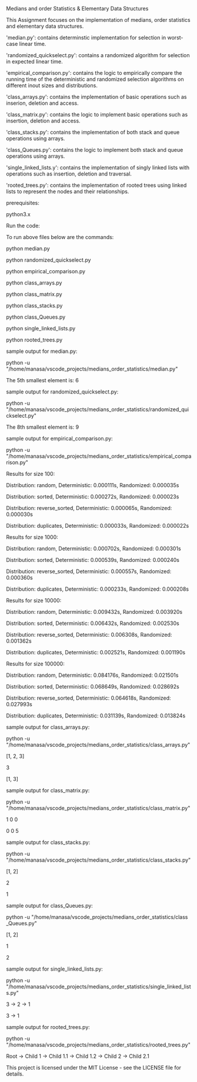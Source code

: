Medians and order Statistics & Elementary Data Structures

This Assignment focuses on the implementation of medians, order statistics and elementary data structures.

'median.py': contains determinstic implementation for selection in worst-case linear time.

'randomized_quickselect.py': contains a randomized algorithm for selection in expected linear time.

'empirical_comparison.py': contains the logic to empirically compare the running time of the deterministic and randomized selection algorithms on different inout sizes and distributions.

'class_arrays.py': contains the implementation of basic operations such as inserion, deletion and access.

'class_matrix.py': contains the logic to implement basic operations such as insertion, deletion and access.

'class_stacks.py': contains the implementation of both stack and queue operations using arrays.

'class_Queues.py': contains the logic to implement both stack and queue operations using arrays.

'single_linked_lists.y': contains the implementation of singly linked lists with operations such as insertion, deletion and traversal.

'rooted_trees.py': contains the implementation of rooted trees using linked lists to represent the nodes and their relationships.

prerequisites:

python3.x

Run the code:

To run above files below are the commands:

python median.py

python randomized_quickselect.py

python empirical_comparison.py

python class_arrays.py

python class_matrix.py

python class_stacks.py

python class_Queues.py

python single_linked_lists.py

python rooted_trees.py

sample output for median.py:

python -u "/home/manasa/vscode_projects/medians_order_statistics/median.py"

The 5th smallest element is: 6

sample output for randomized_quickselect.py:

python -u "/home/manasa/vscode_projects/medians_order_statistics/randomized_quickselect.py"

The 8th smallest element is: 9

sample output for empirical_comparison.py:

python -u "/home/manasa/vscode_projects/medians_order_statistics/empirical_comparison.py"

Results for size 100:

  Distribution: random, Deterministic: 0.000111s, Randomized: 0.000035s
  
  Distribution: sorted, Deterministic: 0.000272s, Randomized: 0.000023s
  
  Distribution: reverse_sorted, Deterministic: 0.000065s, Randomized: 0.000030s
  
  Distribution: duplicates, Deterministic: 0.000033s, Randomized: 0.000022s

Results for size 1000:
  
  Distribution: random, Deterministic: 0.000702s, Randomized: 0.000301s
  
  Distribution: sorted, Deterministic: 0.000539s, Randomized: 0.000240s
  
  Distribution: reverse_sorted, Deterministic: 0.000557s, Randomized: 0.000360s
  
  Distribution: duplicates, Deterministic: 0.000233s, Randomized: 0.000208s

Results for size 10000:

  Distribution: random, Deterministic: 0.009432s, Randomized: 0.003920s
  
  Distribution: sorted, Deterministic: 0.006432s, Randomized: 0.002530s
  
  Distribution: reverse_sorted, Deterministic: 0.006308s, Randomized: 0.001362s
  
  Distribution: duplicates, Deterministic: 0.002521s, Randomized: 0.001190s

Results for size 100000:

  Distribution: random, Deterministic: 0.084176s, Randomized: 0.021501s
  
  Distribution: sorted, Deterministic: 0.068649s, Randomized: 0.028692s
  
  Distribution: reverse_sorted, Deterministic: 0.064618s, Randomized: 0.027993s
  
  Distribution: duplicates, Deterministic: 0.031139s, Randomized: 0.013824s
  
sample output for class_arrays.py:

python -u "/home/manasa/vscode_projects/medians_order_statistics/class_arrays.py"

[1, 2, 3]

3

[1, 3]

sample output for class_matrix.py:

python -u "/home/manasa/vscode_projects/medians_order_statistics/class_matrix.py"

1       0       0

0       0       5

sample output for class_stacks.py:

python -u "/home/manasa/vscode_projects/medians_order_statistics/class_stacks.py"

[1, 2]

2

1

sample output for class_Queues.py:

python -u "/home/manasa/vscode_projects/medians_order_statistics/class _Queues.py"

[1, 2]

1

2

sample output for single_linked_lists.py:

python -u "/home/manasa/vscode_projects/medians_order_statistics/single_linked_lists.py"

3 -> 2 -> 1

3 -> 1

sample output for rooted_trees.py:

python -u "/home/manasa/vscode_projects/medians_order_statistics/rooted_trees.py"

Root -> Child 1 -> Child 1.1 -> Child 1.2 -> Child 2 -> Child 2.1

This project is licensed under the MIT License - see the LICENSE file for details.

